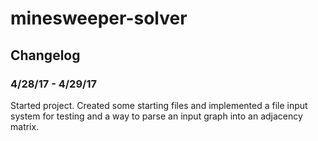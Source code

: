 # minesweeper-solver

## Changelog
### 4/28/17 - 4/29/17
Started project. Created some starting files and implemented a file input system for testing and a way to parse an input graph into an adjacency matrix.
